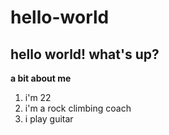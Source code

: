 # hello-world
hello world!
what's up?
---
**a bit about me**
1. i'm 22
2. i'm a rock climbing coach
3. i play guitar
